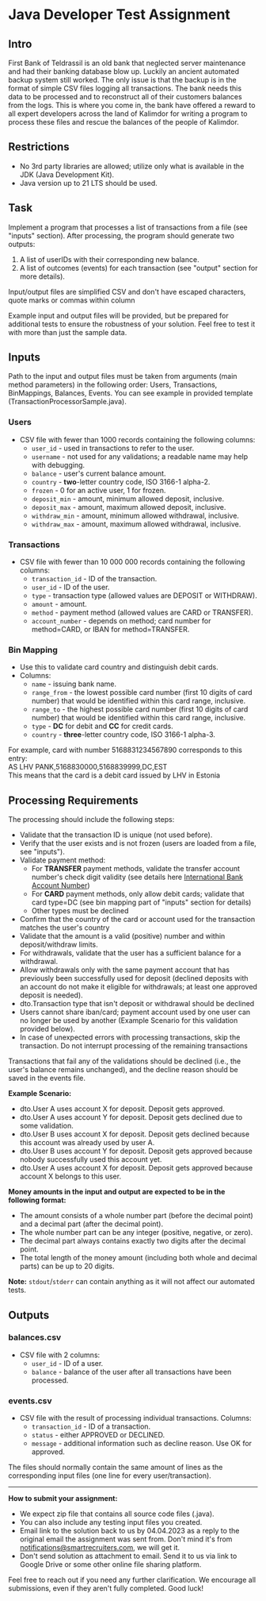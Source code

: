 # Java Developer Test Assignment

## Intro

First Bank of Teldrassil is an old bank that neglected server maintenance and had their banking database blow up. Luckily an ancient automated backup system still worked. The only issue is that the backup is in the format of simple CSV
files logging all transactions. The bank needs this data to be processed and to reconstruct all of their customers balances from the logs. This is where you come in, the bank have offered a reward to all expert developers across the land of
Kalimdor for writing a program to process these files and rescue the balances of the people of Kalimdor.

## Restrictions

- No 3rd party libraries are allowed; utilize only what is available in the JDK (Java Development Kit).
- Java version up to 21 LTS should be used.


## Task

Implement a program that processes a list of transactions from a file (see "inputs" section). After processing, the program should generate two outputs:

1. A list of userIDs with their corresponding new balance.
2. A list of outcomes (events) for each transaction (see "output" section for more details).

Input/output files are simplified CSV and don't have escaped characters, quote marks or commas within column

Example input and output files will be provided, but be prepared for additional tests to ensure the robustness of your solution. Feel free to test it with more than just the sample data.

## Inputs

Path to the input and output files must be taken from arguments (main method parameters) in the following order:
Users, Transactions, BinMappings, Balances, Events.
You can see example in provided template (TransactionProcessorSample.java).

### Users

- CSV file with fewer than 1000 records containing the following columns:
  - `user_id` - used in transactions to refer to the user.
  - `username` - not used for any validations; a readable name may help with debugging.
  - `balance` - user's current balance amount.
  - `country` - **two**-letter country code, ISO 3166-1 alpha-2.
  - `frozen` - 0 for an active user, 1 for frozen.
  - `deposit_min` - amount, minimum allowed deposit, inclusive.
  - `deposit_max` - amount, maximum allowed deposit, inclusive.
  - `withdraw_min` - amount, minimum allowed withdrawal, inclusive.
  - `withdraw_max` - amount, maximum allowed withdrawal, inclusive.

### Transactions

- CSV file with fewer than 10 000 000 records containing the following columns:
  - `transaction_id` - ID of the transaction.
  - `user_id` - ID of the user.
  - `type` - transaction type (allowed values are DEPOSIT or WITHDRAW).
  - `amount` - amount.
  - `method` - payment method (allowed values are CARD or TRANSFER).
  - `account_number` - depends on method; card number for method=CARD, or IBAN for method=TRANSFER.

### Bin Mapping

- Use this to validate card country and distinguish debit cards.
- Columns:
  - `name` - issuing bank name.
  - `range_from` - the lowest possible card number (first 10 digits of card number) that would be identified within this card range, inclusive.
  - `range_to` - the highest possible card number (first 10 digits of card number) that would be identified within this card range, inclusive.
  - `type` - **DC** for debit and **CC** for credit cards.
  - `country` - **three**-letter country code, ISO 3166-1 alpha-3.

For example, card with number 5168831234567890 corresponds to this entry:\
AS LHV PANK,5168830000,5168839999,DC,EST\
This means that the card is a debit card issued by LHV in Estonia  

## Processing Requirements

The processing should include the following steps:

- Validate that the transaction ID is unique (not used before).
- Verify that the user exists and is not frozen (users are loaded from a file, see "inputs").
- Validate payment method:
  - For **TRANSFER** payment methods, validate the transfer account number's check digit validity (see details here [International Bank Account Number](https://en.wikipedia.org/wiki/International_Bank_Account_Number))
  - For **CARD** payment methods, only allow debit cards; validate that card type=DC (see bin mapping part of "inputs" section for details)
  - Other types must be declined
- Confirm that the country of the card or account used for the transaction matches the user's country
- Validate that the amount is a valid (positive) number and within deposit/withdraw limits.
- For withdrawals, validate that the user has a sufficient balance for a withdrawal.
- Allow withdrawals only with the same payment account that has previously been successfully used for deposit (declined deposits with an account do not make it eligible for withdrawals; at least one approved deposit is needed).
- dto.Transaction type that isn't deposit or withdrawal should be declined
- Users cannot share iban/card; payment account used by one user can no longer be used by another (Example Scenario for this validation provided below).
- In case of unexpected errors with processing transactions, skip the transaction. Do not interrupt processing of the remaining transactions

Transactions that fail any of the validations should be declined (i.e., the user's balance remains unchanged), and the decline reason should be saved in the events file.

**Example Scenario:**

- dto.User A uses account X for deposit. Deposit gets approved.
- dto.User A uses account Y for deposit. Deposit gets declined due to some validation.
- dto.User B uses account X for deposit. Deposit gets declined because this account was already used by user A.
- dto.User B uses account Y for deposit. Deposit gets approved because nobody successfully used this account yet.
- dto.User A uses account X for deposit. Deposit gets approved because account X belongs to this user.

**Money amounts in the input and output are expected to be in the following format:**

- The amount consists of a whole number part (before the decimal point) and a decimal part (after the decimal point).
- The whole number part can be any integer (positive, negative, or zero).
- The decimal part always contains exactly two digits after the decimal point.
- The total length of the money amount (including both whole and decimal parts) can be up to 20 digits.

**Note:** `stdout`/`stderr` can contain anything as it will not affect our automated tests.

## Outputs

### balances.csv

- CSV file with 2 columns:
  - `user_id` - ID of a user.
  - `balance` - balance of the user after all transactions have been processed.

### events.csv

- CSV file with the result of processing individual transactions. Columns:
  - `transaction_id` - ID of a transaction.
  - `status` - either APPROVED or DECLINED.
  - `message` - additional information such as decline reason. Use OK for approved.

The files should normally contain the same amount of lines as the corresponding input files (one line for every user/transaction).

------

**How to submit your assignment:**

- We expect zip file that contains all source code files (.java).
- You can also include any testing input files you created.
- Email link to the solution back to us by 04.04.2023 as a reply to the original email the assignment was sent from. Don't mind it's from notifications@smartrecruiters.com, we will get it.
- Don't send solution as attachment to email. Send it to us via link to Google Drive or some other online file sharing platform.

Feel free to reach out if you need any further clarification. We encourage all submissions, even if they aren't fully completed. Good luck!
